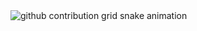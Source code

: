 <picture>
  <source media="(prefers-color-scheme: dark)" srcset="https://raw.githubusercontent.com/YHT-C/YHT-C/output/github-contribution-grid-snake-dark.svg">
  <source media="(prefers-color-scheme: light)" srcset="https://raw.githubusercontent.com/YHT-C/YHT-C/output/github-contribution-grid-snake.svg">
  <img alt="github contribution grid snake animation" src="https://raw.githubusercontent.com/YHT-C/YHT-C/output/github-contribution-grid-snake.svg">
</picture>